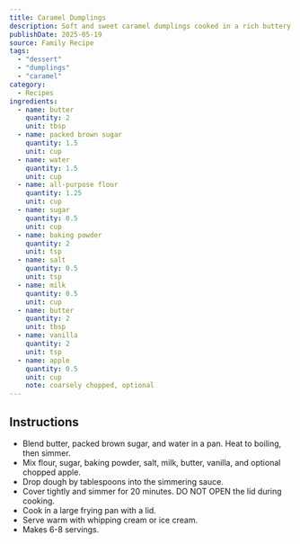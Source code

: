 ```yaml
---
title: Caramel Dumplings
description: Soft and sweet caramel dumplings cooked in a rich buttery sauce, perfect served with whipping cream or ice cream.
publishDate: 2025-05-19
source: Family Recipe
tags:
  - "dessert"
  - "dumplings"
  - "caramel"
category:
  - Recipes
ingredients:
  - name: butter
    quantity: 2
    unit: tbsp
  - name: packed brown sugar
    quantity: 1.5
    unit: cup
  - name: water
    quantity: 1.5
    unit: cup
  - name: all-purpose flour
    quantity: 1.25
    unit: cup
  - name: sugar
    quantity: 0.5
    unit: cup
  - name: baking powder
    quantity: 2
    unit: tsp
  - name: salt
    quantity: 0.5
    unit: tsp
  - name: milk
    quantity: 0.5
    unit: cup
  - name: butter
    quantity: 2
    unit: tbsp
  - name: vanilla
    quantity: 2
    unit: tsp
  - name: apple
    quantity: 0.5
    unit: cup
    note: coarsely chopped, optional
---
```


## Instructions

- Blend butter, packed brown sugar, and water in a pan. Heat to boiling, then simmer.
- Mix flour, sugar, baking powder, salt, milk, butter, vanilla, and optional chopped apple.
- Drop dough by tablespoons into the simmering sauce.
- Cover tightly and simmer for 20 minutes. DO NOT OPEN the lid during cooking.
- Cook in a large frying pan with a lid.
- Serve warm with whipping cream or ice cream.
- Makes 6-8 servings.
